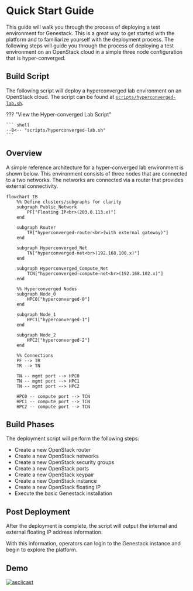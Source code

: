 # Quick Start Guide

This guide will walk you through the process of deploying a test environment for Genestack. This is a great way to get started
with the platform and to familiarize yourself with the deployment process. The following steps will guide you through the process
of deploying a test environment on an OpenStack cloud in a simple three node configuration that is hyper-converged.

## Build Script

The following script will deploy a hyperconverged lab environment on an OpenStack cloud. The script can be found at
[`scripts/hyperconverged-lab.sh`](https://raw.githubusercontent.com/rackerlabs/genestack/refs/heads/main/scripts/hyperconverged-lab.sh).

??? "View the Hyper-converged Lab Script"

    ``` shell
    --8<-- "scripts/hyperconverged-lab.sh"
    ```

## Overview

A simple reference architecture for a hyper-converged lab environment is shown below. This environment consists of three nodes
that are connected to a two networks. The networks are connected via a router that provides external connectivity.

``` mermaid
flowchart TB
    %% Define clusters/subgraphs for clarity
    subgraph Public_Network
        PF["Floating IP<br>(203.0.113.x)"]
    end

    subgraph Router
        TR["hyperconverged-router<br>(with external gateway)"]
    end

    subgraph Hyperconverged_Net
        TN["hyperconverged-net<br>(192.168.100.x)"]
    end

    subgraph Hyperconverged_Compute_Net
        TCN["hyperconverged-compute-net<br>(192.168.102.x)"]
    end

    %% Hyperconverged Nodes
    subgraph Node_0
        HPC0["hyperconverged-0"]
    end

    subgraph Node_1
        HPC1["hyperconverged-1"]
    end

    subgraph Node_2
        HPC2["hyperconverged-2"]
    end

    %% Connections
    PF --> TR
    TR --> TN

    TN -- mgmt port --> HPC0
    TN -- mgmt port --> HPC1
    TN -- mgmt port --> HPC2

    HPC0 -- compute port --> TCN
    HPC1 -- compute port --> TCN
    HPC2 -- compute port --> TCN
```

## Build Phases

The deployment script will perform the following steps:

- Create a new OpenStack router
- Create a new OpenStack networks
- Create a new OpenStack security groups
- Create a new OpenStack ports
- Create a new OpenStack keypair
- Create a new OpenStack instance
- Create a new OpenStack floating IP
- Execute the basic Genestack installation

## Post Deployment

After the deployment is complete, the script will output the internal and external floating IP address information.

With this information, operators can login to the Genestack instance and begin to explore the platform.

## Demo

[![asciicast](https://asciinema.org/a/706976.svg)](https://asciinema.org/a/706976)
